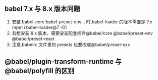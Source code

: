 ## babel 7.x 与 8.x 版本问题

1. 安装 babel-core babel-preset-env... 时,babel-loader 的版本需要是 7.x (npm i babel-loader@7 -D)
2. 若想安装 8.x 版本，需要安装配套插件@babel/core @babel/preset-env @babel/preset-react
3. 注意.babelrc 文件里的 presets 也要改成@babel/preset-xxx

## @babel/plugin-transform-runtime 与 @babel/polyfill 的区别
